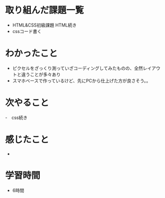 # 取り組んだ課題一覧
- HTML&CSS初級課題 HTML続き
- cssコード書く

# わかったこと
- ピクセルをざっくり測っていざコーディングしてみたものの、全然レイアウトと違うことが多々あり
- スマホベースで作っているけど、先にPCから仕上げた方が良さそう。。

# 次やること
-　css続き

# 感じたこと
-

# 学習時間
- 6時間
